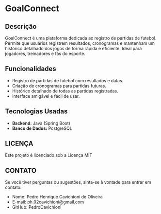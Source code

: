 
# GoalConnect

## Descrição

GoalConnect é uma plataforma dedicada ao registro de partidas de futebol. Permite que usuários registrem resultados, cronogramas e mantenham um histórico detalhado dos jogos de forma rápida e eficiente. Ideal para jogadores, treinadores e fãs do esporte.

## Funcionalidades

- Registro de partidas de futebol com resultados e datas.
- Criação de cronogramas para partidas futuras.
- Histórico detalhado de todas as partidas registradas.
- Interface amigável e fácil de usar.

## Tecnologias Usadas

- **Backend:** Java (Spring Boot)
- **Banco de Dados:** PostgreSQL

## LICENÇA

Este projeto é licenciado sob a Licença MIT

## CONTATO

Se você tiver perguntas ou sugestões, sinta-se à vontade para entrar em contato:

  - Nome: Pedro Henrique Cavichioni de Oliveira
  - E-mail: ph.02cavichioni@gmail.com
  - GitHub: PedroCavichioni
